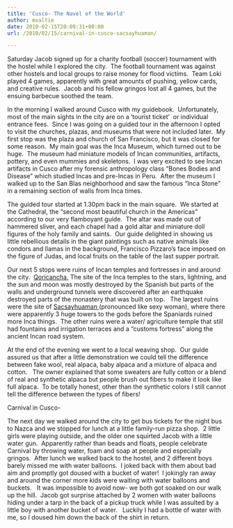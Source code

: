 ```yaml
---
title: 'Cusco- The Navel of the World'
author: mvaltie
date: 2010-02-15T20:09:31+00:00
url: /2010/02/15/carnival-in-cusco-sacsayhuaman/

---
```

Saturday Jacob signed up for a charity football (soccer) tournament with the hostel while I explored the city.  The football tournament was against other hostels and local groups to raise money for flood victims.  Team Loki played 4 games, apparently with great amounts of pushing, yellow cards, and creative rules.  Jacob and his fellow gringos lost all 4 games, but the ensuing barbecue soothed the team.

In the morning I walked around Cusco with my guidebook.  Unfortunately, most of the main sights in the city are on a &#8216;tourist ticket&#8217;  or individual entrance fees.  Since I was going on a guided tour in the afternoon I opted to visit the churches, plazas, and museums that were not included later.  My first stop was the plaza and church of San Francisco, but it was closed for some reason.  My main goal was the Inca Museum, which turned out to be huge.  The museum had miniature models of Incan communities, artifacts, pottery, and even mummies and skeletons.  I was very excited to see Incan artifacts in Cusco after my forensic anthropology class &#8220;Bones Bodies and Disease&#8221; which studied Incas and pre-Incas in Peru.  After the museum I walked up to the San Blas neighborhood and saw the famous &#8220;Inca Stone&#8221; in a remaining section of walls from Inca times.

The guided tour started at 1.30pm back in the main square.  We started at the Cathedral, the &#8220;second most beautiful church in the Americas&#8221; according to our very flamboyant guide.  The altar was made out of hammered sliver, and each chapel had a gold altar and miniature doll figures of the holy family and saints.  Our guide delighted in showing us little rebellious details in the giant paintings such as native animals like condors and llamas in the background, Francisco Pizzaro&#8217;s face imposed on the figure of Judas, and local fruits on the table of the last supper portrait.

Our next 5 stops were ruins of Incan temples and fortresses in and around the city.  <span style="color:#000000;"><a title="Qoricancha" href="http://en.wikipedia.org/wiki/Qoricancha" target="_blank" rel="noopener noreferrer">Qoricancha</a>, </span>The site of the Inca temples to the stars, lightning, and the sun and moon was mostly destroyed by the Spanish but parts of the walls and underground tunnels were discovered after an earthquake destroyed parts of the monastery that was built on top.   The largest ruins were the site of <a href="http://en.wikipedia.org/wiki/Sacsayhuaman" target="_blank" rel="noopener noreferrer">Sacsayhuaman </a>(pronounced like sexy woman), where there were apparently 3 huge towers to the gods before the Spaniards ruined more Inca things.  The other ruins were a water/ agriculture temple that still had fountains and irrigation terraces and a &#8220;customs fortress&#8221; along the ancient Incan road system.

At the end of the evening we went to a local weaving shop.  Our guide assured us that after a little demonstration we could tell the difference between fake wool, real alpaca, baby alpaca and a mixture of alpaca and cotton.   The owner explained that some sweaters are fully cotton or a blend of real and synthetic alpaca but people brush out fibers to make it look like full alpaca.  To be totally honest, other than the synthetic colors I still cannot tell the difference between the types of fibers!

Carnival in Cusco-

The next day we walked around the city to get bus tickets for the night bus to Nazca and we stopped for lunch at a little family-run pizza shop.  2 little girls were playing outside, and the older one squirted Jacob with a little water gun.  Apparently rather than beads and floats, people celebrate Carnival by throwing water, foam and soap at people and especially gringos.  After lunch we walked back to the hostel, and 2 different boys barely missed me with water balloons.  I joked back with them about bad aim and promptly got doused with a bucket of water!  I jokingly ran away and around the corner more kids were waiting with water balloons and buckets.   It was impossible to avoid now- we both got soaked on our walk up the hill.  Jacob got surprise attached by 2 women with water balloons hiding under a tarp in the back of a pickup truck while I was assulted by a little boy with another bucket of water.   Luckily I had a bottle of water with me, so I doused him down the back of the shirt in return.